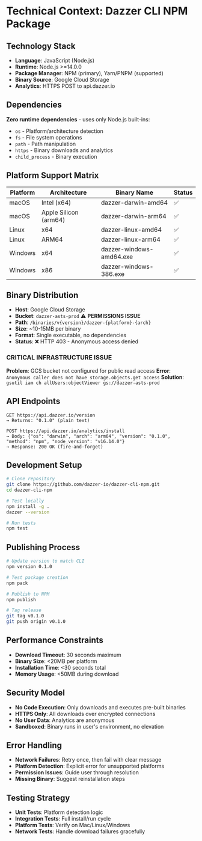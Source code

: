 # Technical Context: Dazzer CLI NPM Package

## Technology Stack
- **Language**: JavaScript (Node.js)
- **Runtime**: Node.js >=14.0.0
- **Package Manager**: NPM (primary), Yarn/PNPM (supported)
- **Binary Source**: Google Cloud Storage
- **Analytics**: HTTPS POST to api.dazzer.io

## Dependencies
**Zero runtime dependencies** - uses only Node.js built-ins:
- `os` - Platform/architecture detection
- `fs` - File system operations
- `path` - Path manipulation
- `https` - Binary downloads and analytics
- `child_process` - Binary execution

## Platform Support Matrix
| Platform | Architecture | Binary Name | Status |
|----------|-------------|-------------|---------|
| macOS | Intel (x64) | dazzer-darwin-amd64 | ✅ |
| macOS | Apple Silicon (arm64) | dazzer-darwin-arm64 | ✅ |
| Linux | x64 | dazzer-linux-amd64 | ✅ |
| Linux | ARM64 | dazzer-linux-arm64 | ✅ |
| Windows | x64 | dazzer-windows-amd64.exe | ✅ |
| Windows | x86 | dazzer-windows-386.exe | ✅ |

## Binary Distribution
- **Host**: Google Cloud Storage
- **Bucket**: `dazzer-asts-prod` ⚠️ **PERMISSIONS ISSUE**
- **Path**: `/binaries/v{version}/dazzer-{platform}-{arch}`
- **Size**: ~10-15MB per binary
- **Format**: Single executable, no dependencies
- **Status**: ❌ HTTP 403 - Anonymous access denied

### CRITICAL INFRASTRUCTURE ISSUE
**Problem**: GCS bucket not configured for public read access
**Error**: `Anonymous caller does not have storage.objects.get access`
**Solution**: `gsutil iam ch allUsers:objectViewer gs://dazzer-asts-prod`

## API Endpoints
```
GET https://api.dazzer.io/version
→ Returns: "0.1.0" (plain text)

POST https://api.dazzer.io/analytics/install  
→ Body: {"os": "darwin", "arch": "arm64", "version": "0.1.0", "method": "npm", "node_version": "v16.14.0"}
→ Response: 200 OK (fire-and-forget)
```

## Development Setup
```bash
# Clone repository
git clone https://github.com/dazzer-io/dazzer-cli-npm.git
cd dazzer-cli-npm

# Test locally
npm install -g .
dazzer --version

# Run tests
npm test
```

## Publishing Process
```bash
# Update version to match CLI
npm version 0.1.0

# Test package creation
npm pack

# Publish to NPM
npm publish

# Tag release
git tag v0.1.0
git push origin v0.1.0
```

## Performance Constraints
- **Download Timeout**: 30 seconds maximum
- **Binary Size**: <20MB per platform
- **Installation Time**: <30 seconds total
- **Memory Usage**: <50MB during download

## Security Model
- **No Code Execution**: Only downloads and executes pre-built binaries
- **HTTPS Only**: All downloads over encrypted connections
- **No User Data**: Analytics are anonymous
- **Sandboxed**: Binary runs in user's environment, no elevation

## Error Handling
- **Network Failures**: Retry once, then fail with clear message
- **Platform Detection**: Explicit error for unsupported platforms
- **Permission Issues**: Guide user through resolution
- **Missing Binary**: Suggest reinstallation steps

## Testing Strategy
- **Unit Tests**: Platform detection logic
- **Integration Tests**: Full install/run cycle
- **Platform Tests**: Verify on Mac/Linux/Windows
- **Network Tests**: Handle download failures gracefully
